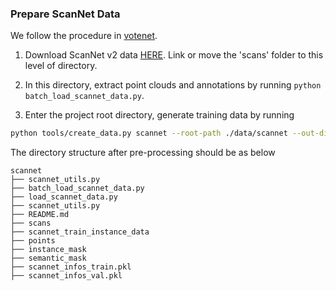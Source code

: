 ### Prepare ScanNet Data
We follow the procedure in [votenet](https://github.com/facebookresearch/votenet/).

1. Download ScanNet v2 data [HERE](https://github.com/ScanNet/ScanNet). Link or move the 'scans' folder to this level of directory.

2. In this directory, extract point clouds and annotations by running `python batch_load_scannet_data.py`.

3. Enter the project root directory, generate training data by running
```bash
python tools/create_data.py scannet --root-path ./data/scannet --out-dir ./data/scannet --extra-tag scannet
```

The directory structure after pre-processing should be as below
```
scannet
├── scannet_utils.py
├── batch_load_scannet_data.py
├── load_scannet_data.py
├── scannet_utils.py
├── README.md
├── scans
├── scannet_train_instance_data
├── points
├── instance_mask
├── semantic_mask
├── scannet_infos_train.pkl
├── scannet_infos_val.pkl

```
